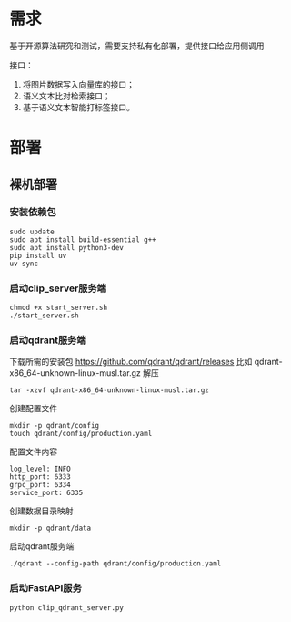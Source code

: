 # 需求

基于开源算法研究和测试，需要支持私有化部署，提供接口给应用侧调用

接口：
1. 将图片数据写入向量库的接口；
2. 语义文本比对检索接口；
3. 基于语义文本智能打标签接口。

# 部署
## 裸机部署
### 安装依赖包
```shell
sudo update
sudo apt install build-essential g++
sudo apt install python3-dev
pip install uv
uv sync
```

### 启动clip_server服务端

```shell
chmod +x start_server.sh
./start_server.sh
```

### 启动qdrant服务端
下载所需的安装包 https://github.com/qdrant/qdrant/releases 
比如 qdrant-x86_64-unknown-linux-musl.tar.gz
解压
```shell
tar -xzvf qdrant-x86_64-unknown-linux-musl.tar.gz
```
创建配置文件
```shell
mkdir -p qdrant/config
touch qdrant/config/production.yaml
```

配置文件内容
```
log_level: INFO
http_port: 6333
grpc_port: 6334
service_port: 6335
```

创建数据目录映射
```shell
mkdir -p qdrant/data
```

启动qdrant服务端
```shell
./qdrant --config-path qdrant/config/production.yaml                                
```

### 启动FastAPI服务

```shell
python clip_qdrant_server.py
``` 
